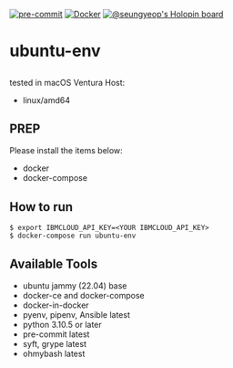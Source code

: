 [![pre-commit](https://github.com/ibm-xaas/ubuntu-env/actions/workflows/pre-commit.yaml/badge.svg?branch=main)](https://github.com/ibm-xaas/ubuntu-env/actions/workflows/pre-commit.yaml)
[![Docker](https://github.com/ibm-xaas/ubuntu-env/actions/workflows/docker-publish.yml/badge.svg)](https://github.com/ibm-xaas/ubuntu-env/actions/workflows/docker-publish.yml)
[![@seungyeop's Holopin board](https://holopin.me/seungyeop)](https://holopin.io/@seungyeop)

# ubuntu-env
##
tested in macOS Ventura
Host:
- linux/amd64


## PREP

Please install the items below:
* docker
* docker-compose

## How to run
```
$ export IBMCLOUD_API_KEY=<YOUR IBMCLOUD_API_KEY>
$ docker-compose run ubuntu-env
```
## Available Tools
* ubuntu jammy (22.04) base
* docker-ce and docker-compose
* docker-in-docker
* pyenv, pipenv, Ansible latest
* python 3.10.5 or later
* pre-commit latest
* syft, grype latest
* ohmybash latest
